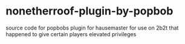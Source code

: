 # nonetherroof-plugin-by-popbob
source code for popbobs plugin for hausemaster for use on 2b2t that happened to give certain players elevated privileges 
